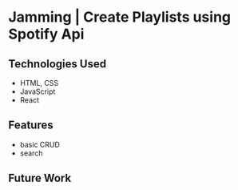 # Jamming | Create Playlists using Spotify Api

## Technologies Used

- HTML, CSS
- JavaScript
- React

## Features

- basic CRUD
- search

## Future Work
